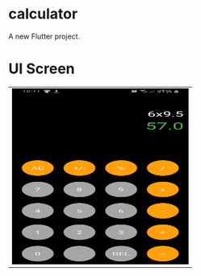 # calculator

A new Flutter project.

# UI Screen 
		
 <table width="200">
	<tr>
    		<td align='center'>
        		<img src="https://github.com/thenumanahmed/flutter_calculator/blob/main/Calculator_UI.jpg" width="350" height="350">
    		</td>
	</tr>
</table>
